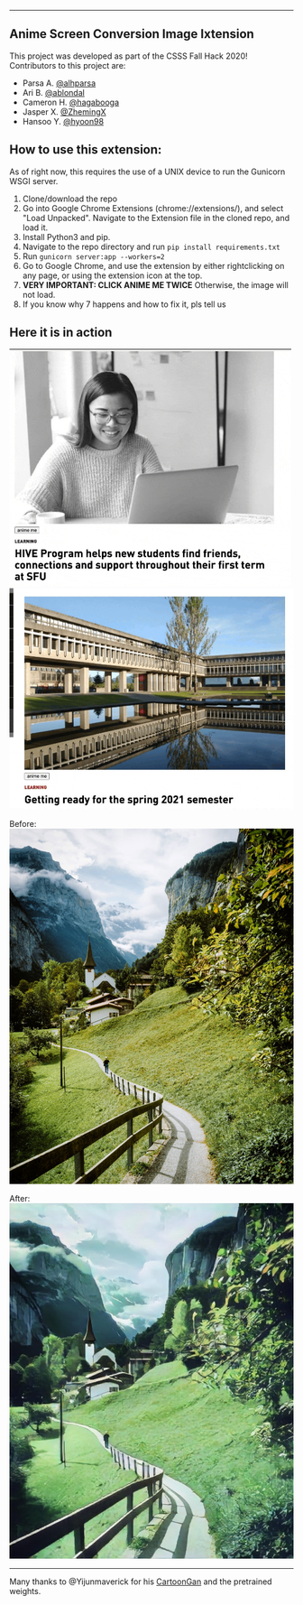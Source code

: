 --------------------------
Anime
Screen
Conversion
Image
Ixtension
--------------------------

This project was developed as part of the CSSS Fall Hack 2020!
Contributors to this project are:
- Parsa A. [@alhparsa](http://github.com/alhparsa)
- Ari B. [@ablondal](https://github.com/ablondal)
- Cameron H. [@hagabooga](https://github.com/hagabooga)
- Jasper X. [@ZhemingX](https://github.com/ZhemingX)
- Hansoo Y. [@hyoon98](https://github.com/hyoon98)

How to use this extension:
-----------------------------

As of right now, this requires the use of a UNIX device to run the Gunicorn WSGI server.

1. Clone/download the repo
2. Go into Google Chrome Extensions (chrome://extensions/), and select "Load Unpacked".
    Navigate to the Extension file in the cloned repo, and load it.
3. Install Python3 and pip.
4. Navigate to the repo directory and run
    ```pip install requirements.txt```
5. Run ```gunicorn server:app --workers=2```
6. Go to Google Chrome, and use the extension by either rightclicking on any page, or using the extension icon at the top.
7. **VERY IMPORTANT: CLICK ANIME ME TWICE**
    Otherwise, the image will not load.
8. If you know why 7 happens and how to fix it, pls tell us

Here it is in action
----
[![image 1](images/sample1.gif)](http://www.sfu.ca/sfunews/stories/2020/09/the-hive-program-helps-new-students-find-friends--connections-an.html
)
[![image 2](images/sample2.gif)](http://www.sfu.ca/sfunews/stories/2020/10/sfu-remains--1-comprehensive-university-in-canada--according-to-.html?utm_source=slidernews&amp;utm_medium=macleans-oct14&amp;utm_campaign=homepage)


Before:
![Before](https://github.com/alhparsa/CSSS-Hackathon/blob/main/res/Landscape_Regular.jpeg?raw=true)

After:
![After](https://github.com/alhparsa/CSSS-Hackathon/blob/main/res/Landscape_Anime.jpeg?raw=true)

-------
Many thanks to @Yijunmaverick for his [CartoonGan](https://github.com/Yijunmaverick/CartoonGAN-Test-Pytorch-Torch) and the pretrained weights. 